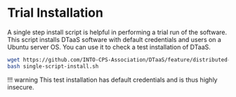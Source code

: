 # Trial Installation

A single step install script is helpful in performing a
trial run of the software. This script installs DTaaS software
with default credentials and users on a Ubuntu server OS.
You can use it to check a test installation of DTaaS.

```bash
wget https://github.com/INTO-CPS-Association/DTaaS/feature/distributed-demo/deploy/single-script-install.sh
bash single-script-install.sh
```

!!! warning
    This test installation has default credentials and is thus highly insecure.
